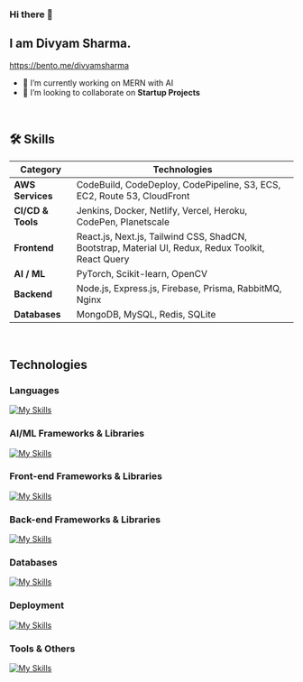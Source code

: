### Hi there 👋
## I am Divyam Sharma.
https://bento.me/divyamsharma

- 🔭 I’m currently working on MERN with AI
- 👯 I’m looking to collaborate on **Startup Projects**

<br>

## 🛠️ Skills

| Category               | Technologies                                                                 |
|------------------------|------------------------------------------------------------------------------|
| **AWS Services**       | CodeBuild, CodeDeploy, CodePipeline, S3, ECS, EC2, Route 53, CloudFront      |
| **CI/CD & Tools**      | Jenkins, Docker, Netlify, Vercel, Heroku, CodePen, Planetscale               |
| **Frontend**           | React.js, Next.js, Tailwind CSS, ShadCN, Bootstrap, Material UI, Redux, Redux Toolkit, React Query |
| **AI / ML**            | PyTorch, Scikit-learn, OpenCV                                                |
| **Backend**            | Node.js, Express.js, Firebase, Prisma, RabbitMQ, Nginx                       |
| **Databases**          | MongoDB, MySQL, Redis, SQLite                                                |

<br>

## Technologies  
### Languages
[![My Skills](https://skillicons.dev/icons?i=html,css,sass,javascript,ts,py)]()

### AI/ML Frameworks & Libraries
[![My Skills](https://skillicons.dev/icons?i=pytorch,sklearn,opencv)]()

### Front-end Frameworks & Libraries
[![My Skills](https://skillicons.dev/icons?i=react,nextjs,bootstrap,tailwind,materialui,redux)]()

### Back-end Frameworks & Libraries
[![My Skills](https://skillicons.dev/icons?i=nodejs,express,firebase,prisma,rabbitmq,nginx)]()

### Databases
[![My Skills](https://skillicons.dev/icons?i=mongodb,mysql,redis,sqlite,firebase)]()

### Deployment
[![My Skills](https://skillicons.dev/icons?i=aws,netlify,heroku,planetscale,vercel,codepen,docker,jenkins)]()

### Tools & Others
[![My Skills](https://skillicons.dev/icons?i=vscode,postman,webpack,git,github,vite,figma,notion)]()
